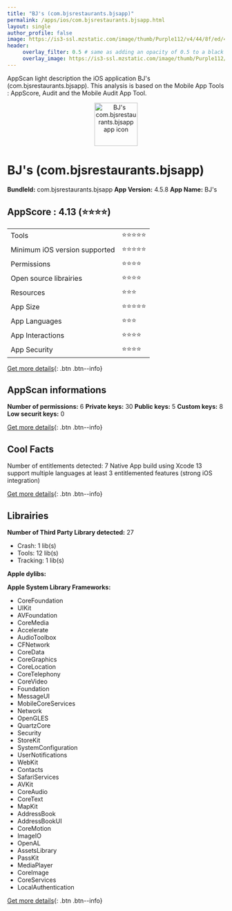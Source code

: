 ```yaml
---
title: "BJ's (com.bjsrestaurants.bjsapp)"
permalink: /apps/ios/com.bjsrestaurants.bjsapp.html
layout: single
author_profile: false
image: https://is3-ssl.mzstatic.com/image/thumb/Purple112/v4/44/8f/ed/448fed89-3d8f-2f59-c121-5a9b6eeaf5dd/AppIcon-1x_U007emarketing-1-0-sRGB-85-220.png/512x512bb.jpg
header: 
     overlay_filter: 0.5 # same as adding an opacity of 0.5 to a black background
     overlay_image: https://is3-ssl.mzstatic.com/image/thumb/Purple112/v4/44/8f/ed/448fed89-3d8f-2f59-c121-5a9b6eeaf5dd/AppIcon-1x_U007emarketing-1-0-sRGB-85-220.png/512x512bb.jpg
---
```

AppScan light description the iOS application BJ's (com.bjsrestaurants.bjsapp). This analysis is based on the Mobile App Tools : AppScore, Audit and the Mobile Audit App Tool.

  
  
<div style="text-align: center;"><img src="https://is3-ssl.mzstatic.com/image/thumb/Purple112/v4/44/8f/ed/448fed89-3d8f-2f59-c121-5a9b6eeaf5dd/AppIcon-1x_U007emarketing-1-0-sRGB-85-220.png/512x512bb.jpg" width="100" height="100" alt="BJ's com.bjsrestaurants.bjsapp app icon"></div>  
  
# BJ's (com.bjsrestaurants.bjsapp)

**BundleId:** com.bjsrestaurants.bjsapp
**App Version:** 4.5.8
**App Name:** BJ's


## AppScore : 4.13 (⭐️⭐️⭐️⭐️) 

<table>
<tr><td> Tools </td><td> ⭐️⭐️⭐️⭐️⭐️ </td></tr>
<tr><td> Minimum iOS version supported </td><td> ⭐️⭐️⭐️⭐️⭐️ </td></tr>
<tr><td> Permissions </td><td> ⭐️⭐️⭐️⭐️ </td></tr>
<tr><td> Open source librairies </td><td> ⭐️⭐️⭐️⭐️ </td></tr>
<tr><td> Resources </td><td> ⭐️⭐️⭐️ </td></tr>
<tr><td> App Size </td><td> ⭐️⭐️⭐️⭐️⭐️ </td></tr>
<tr><td> App Languages </td><td> ⭐️⭐️⭐️ </td></tr>
<tr><td> App Interactions </td><td> ⭐️⭐️⭐️⭐️ </td></tr>
<tr><td> App Security </td><td> ⭐️⭐️⭐️⭐️ </td></tr>
</table>

[Get more details](/pricing.html){: .btn .btn--info}  
  
## AppScan informations 

**Number of permissions:** 6
**Private keys:** 30
**Public keys:** 5
**Custom keys:** 8
**Low securit keys:** 0
  
[Get more details](/pricing.html){: .btn .btn--info}

## Cool Facts

Number of entitlements detected: 7
Native App
build using Xcode 13
support multiple languages
at least 3 entitlemented features (strong iOS integration)
  
[Get more details](/pricing.html){: .btn .btn--info}

## Librairies 
**Number of Third Party Library detected:** 27
- Crash: 1 lib(s)
- Tools: 12 lib(s)
- Tracking: 1 lib(s)

**Apple dylibs:**


**Apple System Library Frameworks:**
- CoreFoundation
- UIKit
- AVFoundation
- CoreMedia
- Accelerate
- AudioToolbox
- CFNetwork
- CoreData
- CoreGraphics
- CoreLocation
- CoreTelephony
- CoreVideo
- Foundation
- MessageUI
- MobileCoreServices
- Network
- OpenGLES
- QuartzCore
- Security
- StoreKit
- SystemConfiguration
- UserNotifications
- WebKit
- Contacts
- SafariServices
- AVKit
- CoreAudio
- CoreText
- MapKit
- AddressBook
- AddressBookUI
- CoreMotion
- ImageIO
- OpenAL
- AssetsLibrary
- PassKit
- MediaPlayer
- CoreImage
- CoreServices
- LocalAuthentication


  
[Get more details](/pricing.html){: .btn .btn--info}

